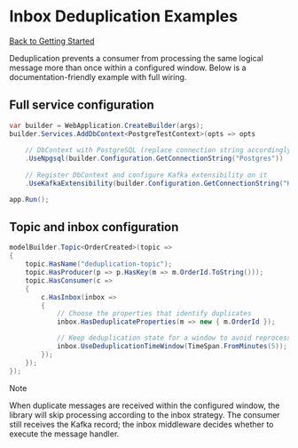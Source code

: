 # Inbox Deduplication Examples

[Back to Getting Started](../getting-started/index.md)

Deduplication prevents a consumer from processing the same logical message more than once within a configured window. Below is a documentation-friendly example with full wiring.

## Full service configuration

```csharp
var builder = WebApplication.CreateBuilder(args);
builder.Services.AddDbContext<PostgreTestContext>(opts => opts
    
    // DbContext with PostgreSQL (replace connection string accordingly)
    .UseNpgsql(builder.Configuration.GetConnectionString("Postgres"))
    
    // Register DbContext and configure Kafka extensibility on it
    .UseKafkaExtensibility(builder.Configuration.GetConnectionString("Kafka")));

app.Run();
```

## Topic and inbox configuration

```csharp
modelBuilder.Topic<OrderCreated>(topic =>
{
    topic.HasName("deduplication-topic");
    topic.HasProducer(p => p.HasKey(m => m.OrderId.ToString()));
    topic.HasConsumer(c =>
    {
        c.HasInbox(inbox =>
        {
            // Choose the properties that identify duplicates
            inbox.HasDeduplicateProperties(m => new { m.OrderId });

            // Keep deduplication state for a window to avoid reprocessing
            inbox.UseDeduplicationTimeWindow(TimeSpan.FromMinutes(5));
        });
    });
});
```

> [!NOTE]
> When duplicate messages are received within the configured window, the library will skip processing according to the inbox strategy. 
> The consumer still receives the Kafka record; the inbox middleware decides whether to execute the message handler.
